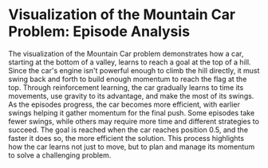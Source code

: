 # Visualization of the Mountain Car Problem: Episode Analysis
 The visualization of the Mountain Car problem demonstrates how a car, starting at the bottom of a valley, learns to reach a goal at the top of a hill. Since the car's engine isn't powerful enough to climb the hill directly, it must swing back and forth to build enough momentum to reach the flag at the top. Through reinforcement learning, the car gradually learns to time its movements, use gravity to its advantage, and make the most of its swings. As the episodes progress, the car becomes more efficient, with earlier swings helping it gather momentum for the final push. Some episodes take fewer swings, while others may require more time and different strategies to succeed. The goal is reached when the car reaches position 0.5, and the faster it does so, the more efficient the solution. This process highlights how the car learns not just to move, but to plan and manage its momentum to solve a challenging problem.

